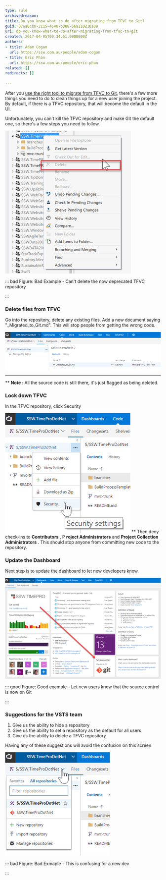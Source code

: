 ```yaml
---
type: rule
archivedreason: 
title: Do you know what to do after migrating from TFVC to Git?
guid: 07aa6cb8-2115-4648-b308-56a110218a09
uri: do-you-know-what-to-do-after-migrating-from-tfvc-to-git
created: 2017-04-05T00:34:51.0000000Z
authors:
- title: Adam Cogan
  url: https://ssw.com.au/people/adam-cogan
- title: Eric Phan
  url: https://ssw.com.au/people/eric-phan
related: []
redirects: []

---
```


After you [use the right tool to migrate from TFVC to Git](/Pages/Do-you-know-the-best-tool-to-migration-from-TFVC-to-Git.aspx), there's a few more things you need to do to clean things up for a new user joining the project. By default, if there is a TFVC repository, that will become the default in the UI.




Unfortunately, you can't kill the TFVC repository and make Git the default one, so there's a few steps you need to follow.







<!--endintro-->


![](2017-04-05_10-02-58.png)


::: bad
Figure: Bad Example - Can't delete the now deprecated TFVC repository

:::


### Delete files from TFVC


Go into the repository, delete any existing files. Add a new document saying "\_Migrated\_to\_Git.md". This will stop people from getting the wrong code.


![Clean up TFVC so developers can't accidentally get the wrong source code](2017-04-05_10-24-52.png)
** **
** 
**Note** : All the source code is still there, it's just flagged as being deleted.

### Lock down TFVC


In the TFVC repository, click Security


![Configure the security of the TFVC repository](2017-04-05_10-43-51.png)
** 
Then deny check-ins to  **Contributors** , P **roject Administrators** and  **Project Collection Administrators** . This should stop anyone from committing new code to the repository.

### Update the Dashboard


Next step is to update the dashboard to let new developers know.


![](2017-04-05_10-30-43.png)


::: good
Figure: Good example - Let new users know that the source control is now on Git

:::




### Suggestions for the VSTS team


1. Give us the ability to hide a repository
2. Give us the ability to set a repository as the default for all users
3. Give us the ability to delete a TFVC repository



Having any of these suggestions will avoid the confusion on this screen



![](2017-04-05_10-06-12.png)



::: bad
Figure: Bad Exmaple - This is confusing for a new dev

:::
